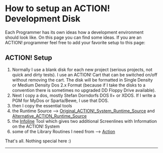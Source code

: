 # How to setup an ACTION! Development Disk  
  
Each Programmer has its own ideas how a development environment should look like. On this page you can find some ideas. If you are an ACTION! programmer feel free to add your favorite setup to this page:  
  
## ACTION! Setup  
  
1. Normally I use a blank disk for each new project (serious projects, not quick and dirty tests).  I use an ACTION! Cart that can be switched on/off without removing the cart. The disk will be formatted in Single Density or Medium Density Dos 2.x Format (because if I take the disks to a convention there is sometimes no upgraded DD Floppy Drive available).  
1. Next I copy a dos, mostly Stefan Dorndorfs DOS II+ or XDOS. If I write a PGM for MyDos or Sparta/Bewe, I use that DOS.  
1. then I copy the essential tools  
1. the Runtime Source --> [Original_ACTION!_System_Runtime_Source](../Original_ACTION!_System_Runtime_Source/index.md) and [Alternative_ACTION_Runtime_Source](../Alternative_ACTION_Runtime_Source/index.md)  
1. the [Infoline](../Infoline/index.md) Tool which gives two additional Screenlines with Information on the ACTION! System  
1. some of the Library Routines I need from --> [Action](../Action/index.md)  
  
That's all. Nothing special here :)  
  
---
